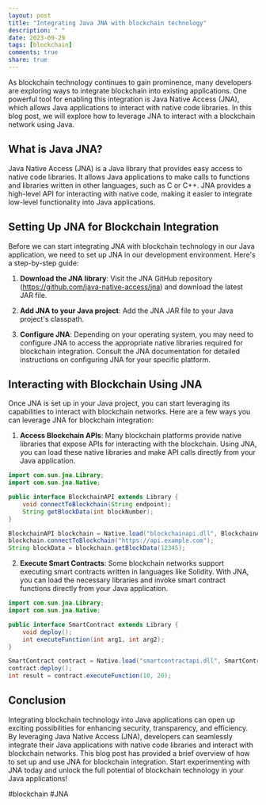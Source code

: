 ```yaml
---
layout: post
title: "Integrating Java JNA with blockchain technology"
description: " "
date: 2023-09-29
tags: [blockchain]
comments: true
share: true
---
```


As blockchain technology continues to gain prominence, many developers are exploring ways to integrate blockchain into existing applications. One powerful tool for enabling this integration is Java Native Access (JNA), which allows Java applications to interact with native code libraries. In this blog post, we will explore how to leverage JNA to interact with a blockchain network using Java.

## What is Java JNA?

Java Native Access (JNA) is a Java library that provides easy access to native code libraries. It allows Java applications to make calls to functions and libraries written in other languages, such as C or C++. JNA provides a high-level API for interacting with native code, making it easier to integrate low-level functionality into Java applications.

## Setting Up JNA for Blockchain Integration

Before we can start integrating JNA with blockchain technology in our Java application, we need to set up JNA in our development environment. Here's a step-by-step guide:

1. **Download the JNA library**: Visit the JNA GitHub repository (https://github.com/java-native-access/jna) and download the latest JAR file.

2. **Add JNA to your Java project**: Add the JNA JAR file to your Java project's classpath.

3. **Configure JNA**: Depending on your operating system, you may need to configure JNA to access the appropriate native libraries required for blockchain integration. Consult the JNA documentation for detailed instructions on configuring JNA for your specific platform.

## Interacting with Blockchain Using JNA

Once JNA is set up in your Java project, you can start leveraging its capabilities to interact with blockchain networks. Here are a few ways you can leverage JNA for blockchain integration:

1. **Access Blockchain APIs**: Many blockchain platforms provide native libraries that expose APIs for interacting with the blockchain. Using JNA, you can load these native libraries and make API calls directly from your Java application.

```java
import com.sun.jna.Library;
import com.sun.jna.Native;

public interface BlockchainAPI extends Library {
    void connectToBlockchain(String endpoint);
    String getBlockData(int blockNumber);
}

BlockchainAPI blockchain = Native.load("blockchainapi.dll", BlockchainAPI.class);
blockchain.connectToBlockchain("https://api.example.com");
String blockData = blockchain.getBlockData(12345);
```

2. **Execute Smart Contracts**: Some blockchain networks support executing smart contracts written in languages like Solidity. With JNA, you can load the necessary libraries and invoke smart contract functions directly from your Java application.

```java
import com.sun.jna.Library;
import com.sun.jna.Native;

public interface SmartContract extends Library {
    void deploy();
    int executeFunction(int arg1, int arg2);
}

SmartContract contract = Native.load("smartcontractapi.dll", SmartContract.class);
contract.deploy();
int result = contract.executeFunction(10, 20);
```

## Conclusion

Integrating blockchain technology into Java applications can open up exciting possibilities for enhancing security, transparency, and efficiency. By leveraging Java Native Access (JNA), developers can seamlessly integrate their Java applications with native code libraries and interact with blockchain networks. This blog post has provided a brief overview of how to set up and use JNA for blockchain integration. Start experimenting with JNA today and unlock the full potential of blockchain technology in your Java applications!

#blockchain #JNA